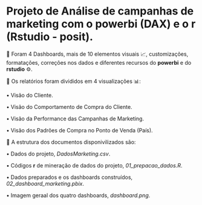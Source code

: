 # Projeto de Análise de campanhas de **marketing** com o **powerbi** (DAX) e o  **r** (**Rstudio** - **posit**).

📌 Foram 4 Dashboards, mais de 10 elementos visuais 📈, customizações, formatações, correções nos dados e diferentes recursos do **powerbi** e do **rstudio** ⚙.

📌 Os relatórios foram divididos em 4 visualizações 📊:

• Visão do Cliente.

• Visão do Comportamento de Compra do Cliente.

• Visão da Performance das Campanhas de Marketing.

• Visão dos Padrões de Compra no Ponto de Venda (País).

📌 A estrutura dos documentos disponivilizados são:

•  Dados do projeto, *DadosMarketing.csv*.

•  Códigos **r** de mineração de dados do projeto, *01_prepacao_dados.R*.

•  Dados preparados e os dashboards construídos, *02_dashboard_marketing.pbix*.

•  Imagem geraal dos quatro dashboards, *dashboard.png*.




